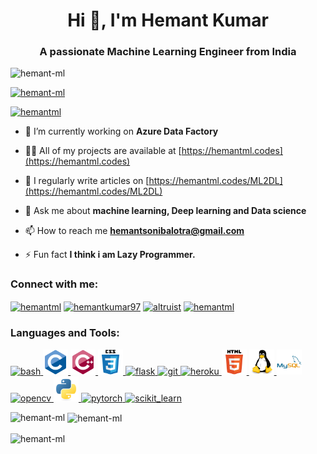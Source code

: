 <h1 align="center">Hi 👋, I'm Hemant Kumar</h1>
<h3 align="center">A passionate Machine Learning Engineer from India</h3>

<p align="left"> <img src="https://komarev.com/ghpvc/?username=hemant-ml&label=Profile%20views&color=0e75b6&style=flat" alt="hemant-ml" /> </p>

<p align="left"> <a href="https://github.com/ryo-ma/github-profile-trophy"><img src="https://github-profile-trophy.vercel.app/?username=hemant-ml" alt="hemant-ml" /></a> </p>

<p align="left"> <a href="https://twitter.com/hemantml" target="blank"><img src="https://img.shields.io/twitter/follow/hemantml?logo=twitter&style=for-the-badge" alt="hemantml" /></a> </p>

- 🔭 I’m currently working on **Azure Data Factory**

- 👨‍💻 All of my projects are available at [https://hemantml.codes](https://hemantml.codes)

- 📝 I regularly write articles on [https://hemantml.codes/ML2DL](https://hemantml.codes/ML2DL)

- 💬 Ask me about **machine learning, Deep learning and Data science**

- 📫 How to reach me **hemantsonibalotra@gmail.com**

- ⚡ Fun fact **I think i am Lazy Programmer.**

<h3 align="left">Connect with me:</h3>
<p align="left">
<a href="https://twitter.com/hemantml" target="blank"><img align="center" src="https://cdn.jsdelivr.net/npm/simple-icons@3.0.1/icons/twitter.svg" alt="hemantml" height="30" width="40" /></a>
<a href="https://linkedin.com/in/hemantkumar97" target="blank"><img align="center" src="https://cdn.jsdelivr.net/npm/simple-icons@3.0.1/icons/linkedin.svg" alt="hemantkumar97" height="30" width="40" /></a>
<a href="https://kaggle.com/altruist" target="blank"><img align="center" src="https://cdn4.iconfinder.com/data/icons/logos-and-brands/512/189_Kaggle_logo_logos-512.png" alt="altruist" height="30" width="40" /></a>
<a href="https://www.hackerrank.com/hemantml" target="blank"><img align="center" src="https://cdn4.iconfinder.com/data/icons/logos-and-brands/512/160_Hackerrank_logo_logos-256.png" alt="hemantml" height="30" width="40" /></a>
</p>

<h3 align="left">Languages and Tools:</h3>
<p align="left"> <a href="https://www.gnu.org/software/bash/" target="_blank"> <img src="https://www.vectorlogo.zone/logos/gnu_bash/gnu_bash-icon.svg" alt="bash" width="40" height="40"/> </a> <a href="https://www.cprogramming.com/" target="_blank"> <img src="https://raw.githubusercontent.com/devicons/devicon/master/icons/c/c-original.svg" alt="c" width="40" height="40"/> </a> <a href="https://www.w3schools.com/cpp/" target="_blank"> <img src="https://raw.githubusercontent.com/devicons/devicon/master/icons/cplusplus/cplusplus-original.svg" alt="cplusplus" width="40" height="40"/> </a> <a href="https://www.w3schools.com/css/" target="_blank"> <img src="https://raw.githubusercontent.com/devicons/devicon/master/icons/css3/css3-original-wordmark.svg" alt="css3" width="40" height="40"/> </a>  </a> <a href="https://flask.palletsprojects.com/" target="_blank"> <img src="https://www.vectorlogo.zone/logos/pocoo_flask/pocoo_flask-icon.svg" alt="flask" width="40" height="40"/> </a> <a href="https://git-scm.com/" target="_blank"> <img src="https://www.vectorlogo.zone/logos/git-scm/git-scm-icon.svg" alt="git" width="40" height="40"/> </a> <a href="https://heroku.com" target="_blank"> <img src="https://www.vectorlogo.zone/logos/heroku/heroku-icon.svg" alt="heroku" width="40" height="40"/> </a> <a href="https://www.w3.org/html/" target="_blank"> <img src="https://raw.githubusercontent.com/devicons/devicon/master/icons/html5/html5-original-wordmark.svg" alt="html5" width="40" height="40"/> </a>   <a href="https://www.linux.org/" target="_blank"> <img src="https://raw.githubusercontent.com/devicons/devicon/master/icons/linux/linux-original.svg" alt="linux" width="40" height="40"/> </a> <a href="https://www.mysql.com/" target="_blank"> <img src="https://raw.githubusercontent.com/devicons/devicon/master/icons/mysql/mysql-original-wordmark.svg" alt="mysql" width="40" height="40"/> </a>  <a href="https://opencv.org/" target="_blank"> <img src="https://www.vectorlogo.zone/logos/opencv/opencv-icon.svg" alt="opencv" width="40" height="40"/> </a> <a href="https://www.python.org" target="_blank"> <img src="https://raw.githubusercontent.com/devicons/devicon/master/icons/python/python-original.svg" alt="python" width="40" height="40"/> </a> <a href="https://pytorch.org/" target="_blank"> <img src="https://www.vectorlogo.zone/logos/pytorch/pytorch-icon.svg" alt="pytorch" width="40" height="40"/> </a> <a href="https://scikit-learn.org/" target="_blank"> <img src="https://upload.wikimedia.org/wikipedia/commons/0/05/Scikit_learn_logo_small.svg" alt="scikit_learn" width="40" height="40"/> </a> </p>

<p><img align="left" src="https://github-readme-stats.vercel.app/api/top-langs?username=hemant-ml&show_icons=true&locale=en&layout=compact" alt="hemant-ml" /></p>

<p>&nbsp;<img align="center" src="https://github-readme-stats.vercel.app/api?username=hemant-ml&show_icons=true&locale=en" alt="hemant-ml" /></p>

<p><img align="center" src="https://github-readme-streak-stats.herokuapp.com/?user=hemant-ml&" alt="hemant-ml" /></p>
